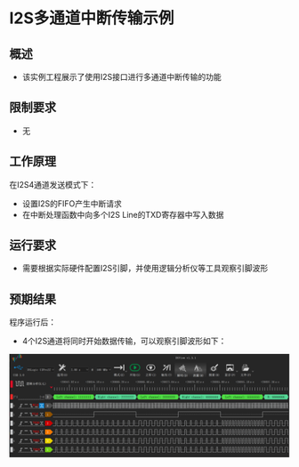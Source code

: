 # I2S多通道中断传输示例

## 概述

- 该实例工程展示了使用I2S接口进行多通道中断传输的功能

## 限制要求

- 无

## 工作原理

在I2S4通道发送模式下：
- 设置I2S的FIFO产生中断请求
- 在中断处理函数中向多个I2S Line的TXD寄存器中写入数据


## 运行要求

- 需要根据实际硬件配置I2S引脚，并使用逻辑分析仪等工具观察引脚波形

## 预期结果

程序运行后：
- 4个I2S通道将同时开始数据传输，可以观察引脚波形如下：

![](doc/i2s_logic.png)

